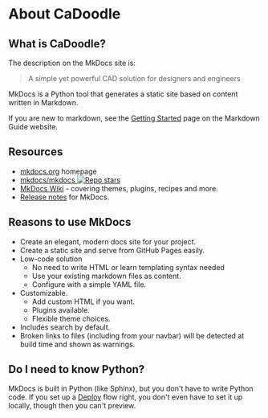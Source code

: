 # About CaDoodle 


## What is CaDoodle?

The description on the MkDocs site is:

> A simple yet powerful CAD solution for designers and engineers 

MkDocs is a Python tool that generates a static site based on content written in Markdown.

If you are new to markdown, see the [Getting Started](https://www.markdownguide.org/getting-started/) page on the Markdown Guide website.


## Resources

- [mkdocs.org](https://www.mkdocs.org) homepage
- [mkdocs/mkdocs ![Repo stars](https://img.shields.io/github/stars/mkdocs/mkdocs?style=social)](https://github.com/mkdocs/mkdocs)
- [MkDocs Wiki](https://github.com/mkdocs/mkdocs/wiki) - covering themes, plugins, recipes and more.
- [Release notes](https://www.mkdocs.org/about/release-notes/) for MkDocs.


## Reasons to use MkDocs

- Create an elegant, modern docs site for your project.
- Create a static site and serve from GitHub Pages easily.
- Low-code solution
    - No need to write HTML or learn templating syntax needed
    - Use your existing markdown files as content.
    - Configure with a simple YAML file.
- Customizable.
    - Add custom HTML if you want.
    - Plugins available.
    - Flexible theme choices.
- Includes search by default.
- Broken links to files (including from your navbar) will be detected at build time and shown as warnings.


## Do I need to know Python?

MkDocs is built in Python (like Sphinx), but you don't have to write Python code. If you set up a [Deploy](deploy) flow right, you don't even have to set it up locally, though then you can't preview.
